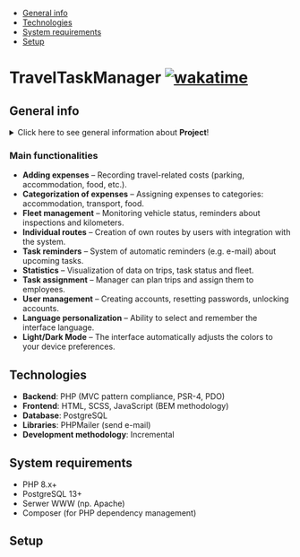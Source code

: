 * [General info](#general-info)
* [Technologies](#technologies)
* [System requirements](#system-requirements)
* [Setup](#setup)

# TravelTaskManager [![wakatime](https://wakatime.com/badge/user/ba5f5bf4-3083-4e2c-8243-82f5f9d971ce/project/c1d6ae54-f889-4012-b582-4a5fe7ee1603.svg)](https://wakatime.com/badge/user/ba5f5bf4-3083-4e2c-8243-82f5f9d971ce/project/c1d6ae54-f889-4012-b582-4a5fe7ee1603)


## General info
<details>
<summary>Click here to see general information about <b>Project</b>!</summary>
TravelTaskManager is a comprehensive web application supporting business travel management in enterprises. It enables effective expense recording, route planning, fleet management and employee task assignment.
</details>

### Main functionalities

- **Adding expenses** – Recording travel-related costs (parking, accommodation, food, etc.).
- **Categorization of expenses** – Assigning expenses to categories: accommodation, transport, food.
- **Fleet management** – Monitoring vehicle status, reminders about inspections and kilometers.
- **Individual routes** – Creation of own routes by users with integration with the system.
- **Task reminders** – System of automatic reminders (e.g. e-mail) about upcoming tasks.
- **Statistics** – Visualization of data on trips, task status and fleet.
- **Task assignment** – Manager can plan trips and assign them to employees.
- **User management** – Creating accounts, resetting passwords, unlocking accounts.
- **Language personalization** – Ability to select and remember the interface language.
- **Light/Dark Mode** – The interface automatically adjusts the colors to your device preferences.

## Technologies

- **Backend**: PHP (MVC pattern compliance, PSR-4, PDO)
- **Frontend**: HTML, SCSS, JavaScript (BEM methodology)
- **Database**: PostgreSQL
- **Libraries**: PHPMailer (send e-mail)
- **Development methodology**: Incremental

## System requirements

- PHP 8.x+
- PostgreSQL 13+
- Serwer WWW (np. Apache)
- Composer (for PHP dependency management)

## Setup 

